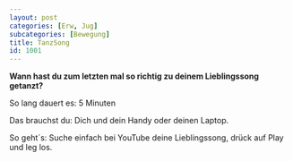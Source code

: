 ```yaml
---
layout: post
categories: [Erw, Jug]
subcategories: [Bewegung]
title: TanzSong
id: 1001
---
```

**Wann hast du zum letzten mal so richtig zu deinem Lieblingssong getanzt?**

So lang dauert es: 5 Minuten

Das brauchst du: Dich und dein Handy oder deinen Laptop.

So geht´s: Suche einfach bei YouTube deine Lieblingssong, drück auf Play und leg los.


